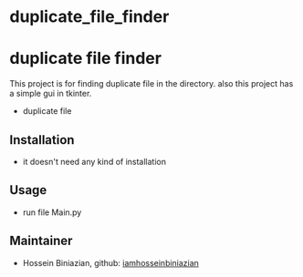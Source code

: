 # duplicate_file_finder
# duplicate file finder 
 
This project is  for finding duplicate file in the directory. also this project has a simple gui in tkinter.
- duplicate file 

## Installation
- it doesn't need any kind of installation

## Usage
- run file Main.py 


## Maintainer
* Hossein Biniazian, github: [iamhosseinbiniazian](https://github.com/iamhosseinbiniazian)
